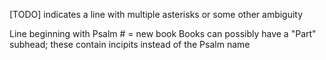 [TODO] indicates a line with multiple asterisks or some other ambiguity

Line beginning with Psalm # = new book
Books can possibly have a "Part" subhead; these contain incipits instead of the Psalm name

